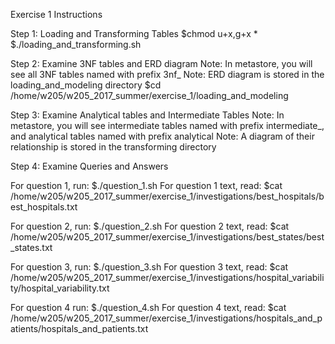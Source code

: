 Exercise 1 Instructions


Step 1: Loading and Transforming Tables
$chmod u+x,g+x *
$./loading_and_transforming.sh

Step 2: Examine 3NF tables and ERD diagram
Note: In metastore, you will see all 3NF tables named with prefix 3nf_
Note: ERD diagram is stored in the loading_and_modeling directory
$cd /home/w205/w205_2017_summer/exercise_1/loading_and_modeling

Step 3: Examine Analytical tables and Intermediate Tables
Note: In metastore, you will see intermediate tables named with prefix intermediate_, and analytical tables named with prefix analytical
Note: A diagram of their relationship is stored in the transforming directory

Step 4: Examine Queries and Answers

For question 1, run:
$./question_1.sh
For question 1 text, read:
$cat /home/w205/w205_2017_summer/exercise_1/investigations/best_hospitals/best_hospitals.txt

For question 2, run:
$./question_2.sh
For question 2 text, read:
$cat /home/w205/w205_2017_summer/exercise_1/investigations/best_states/best_states.txt

For question 3, run:
$./question_3.sh
For question 3 text, read:
$cat /home/w205/w205_2017_summer/exercise_1/investigations/hospital_variability/hospital_variability.txt

For question 4 run:
$./question_4.sh
For question 4 text, read:
$cat /home/w205/w205_2017_summer/exercise_1/investigations/hospitals_and_patients/hospitals_and_patients.txt

